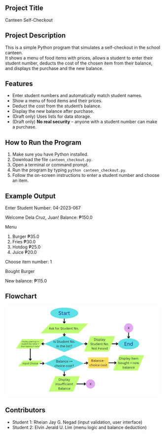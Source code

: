 ## Project Title
Canteen Self-Checkout

## Project Description
This is a simple Python program that simulates a self-checkout in the school canteen.  
It shows a menu of food items with prices, allows a student to enter their student number, deducts the cost of the chosen item from their balance, and displays the purchase and the new balance.

## Features
- Enter student numbers and automatically match student names.
- Show a menu of food items and their prices.
- Deduct the cost from the student’s balance.
- Display the new balance after purchase.
- (Draft only) Uses lists for data storage.
- (Draft only) **No real security** – anyone with a student number can make a purchase.

## How to Run the Program
1. Make sure you have Python installed.
2. Download the file `canteen_checkout.py`.
3. Open a terminal or command prompt.
4. Run the program by typing `python canteen_checkout.py`.
5. Follow the on-screen instructions to enter a student number and choose an item.

## Example Output

Enter Student Number: 04-2023-067

Welcome Dela Cruz, Juan! Balance: ₱150.0

Menu
1. Burger ₱35.0
2. Fries ₱30.0
3. Hotdog ₱25.0
4. Juice ₱20.0

Choose item number: 1

Bought Burger

New balance: ₱115.0

## Flowchart

![flowchart.png](flowchart.jpg)

## Contributors
- Student 1: Rheian Jay G. Negad (input validation, user interface)
- Student 2: Elvin Jerald U. Lim (menu logic and balance deduction)
